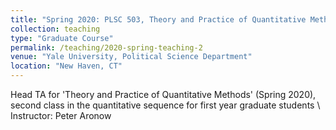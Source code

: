 ```yaml
---
title: "Spring 2020: PLSC 503, Theory and Practice of Quantitative Methods"
collection: teaching
type: "Graduate Course"
permalink: /teaching/2020-spring-teaching-2
venue: "Yale University, Political Science Department"
location: "New Haven, CT"
---
```


Head TA for 'Theory and Practice of Quantitative Methods' (Spring 2020), second class in the quantitative sequence for first year graduate students \ 
Instructor: Peter Aronow
